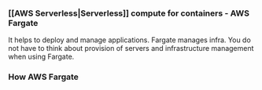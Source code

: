 ### [[AWS Serverless|Serverless]] compute for containers - AWS Fargate

It helps to deploy and manage applications.
Fargate manages infra.
You do not have to think about provision of servers and infrastructure management when using Fargate.

### How AWS Fargate